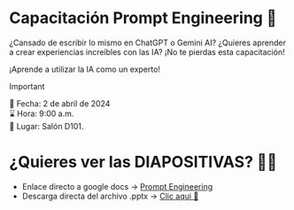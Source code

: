 # Capacitación Prompt Engineering 🧠
¿Cansado de escribir lo mismo en ChatGPT o Gemini AI? 
¿Quieres aprender a crear experiencias increíbles con las IA? ¡No te pierdas esta capacitación!

¡Aprende a utilizar la IA como un experto! 

> [!IMPORTANT]
> 📆 Fecha: 2 de abril de 2024 <br>
> ⌛️ Hora: 9:00 a.m. <br>
> 📌 Lugar: Salón D101.

# ¿Quieres ver las DIAPOSITIVAS? 👩‍💻
* Enlace directo a google docs -> [Prompt Engineering](https://docs.google.com/presentation/d/1Vm0kDg0Rf_KDhy24T_QzxUxsioPrGaCz/edit#slide=id.p4)
* Descarga directa del archivo .pptx -> [Clic aqui 📌](https://github.com/julianacastilloaraujo/PromptEngineering/files/14833904/PROMPT.ENGINEERING.pptx) 






